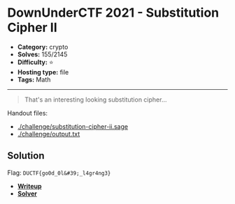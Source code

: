 # DownUnderCTF 2021 - Substitution Cipher II

- **Category:** crypto
- **Solves:** 155/2145
- **Difficulty:** ⭐️
- **Hosting type:** file
- **Tags:** Math

---

> That's an interesting looking substitution cipher...


Handout files:

- [./challenge/substitution-cipher-ii.sage](./challenge/substitution-cipher-ii.sage)
- [./challenge/output.txt](./challenge/output.txt)

## Solution

Flag: `DUCTF{go0d_0l&#39;_l4gr4ng3}`

- [**Writeup**](./solve/writeup.md)
- [**Solver**](./solve/solve.sage)



